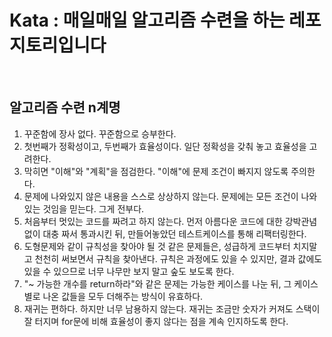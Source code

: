 # Kata : 매일매일 알고리즘 수련을 하는 레포지토리입니다

<br />

## 알고리즘 수련 n계명

1. 꾸준함에 장사 없다. 꾸준함으로 승부한다.
2. 첫번째가 정확성이고, 두번째가 효율성이다. 일단 정확성을 갖춰 놓고 효율성을 고려한다.
3. 막히면 "이해"와 "계획"을 점검한다. "이해"에 문제 조건이 빠지지 않도록 주의한다.
4. 문제에 나와있지 않은 내용을 스스로 상상하지 않는다. 문제에는 모든 조건이 나와있는 것임을 믿는다. 그게 전부다.
5. 처음부터 멋있는 코드를 짜려고 하지 않는다. 먼저 아름다운 코드에 대한 강박관념 없이 대충 짜서 통과시킨 뒤, 만들어놓았던 테스트케이스를 통해 리팩터링한다.
6. 도형문제와 같이 규칙성을 찾아야 될 것 같은 문제들은, 성급하게 코드부터 치지말고 천천히 써보면서 규칙을 찾아낸다. 규칙은 과정에도 있을 수 있지만, 결과 값에도 있을 수 있으므로 너무 나무만 보지 말고 숲도 보도록 한다.
7. "~ 가능한 개수를 return하라"와 같은 문제는 가능한 케이스를 나눈 뒤, 그 케이스별로 나온 값들을 모두 더해주는 방식이 유효하다.
8. 재귀는 편하다. 하지만 너무 남용하지 않는다. 재귀는 조금만 숫자가 커져도 스택이 잘 터지며 for문에 비해 효율성이 좋지 않다는 점을 계속 인지하도록 한다.
